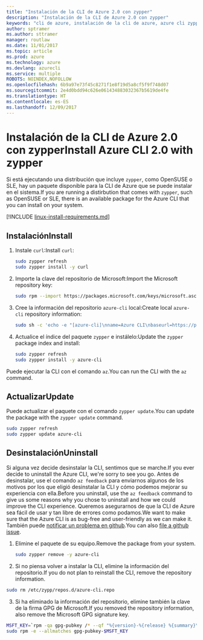 ```yaml
---
title: "Instalación de la CLI de Azure 2.0 con zypper"
description: "Instalación de la CLI de Azure 2.0 con zypper"
keywords: "cli de azure, instalación de la cli de azure, azure cli zypper, azure cli opensuse, azure cli sle"
author: sptramer
ms.author: sttramer
manager: routlaw
ms.date: 11/01/2017
ms.topic: article
ms.prod: azure
ms.technology: azure
ms.devlang: azurecli
ms.service: multiple
ROBOTS: NOINDEX,NOFOLLOW
ms.openlocfilehash: 6b9a97e73f45c8271f1e8f19d5a8cf5f9f748d07
ms.sourcegitcommit: 2e4d0bdd94c626e061434883032367b5619de4fe
ms.translationtype: HT
ms.contentlocale: es-ES
ms.lasthandoff: 12/09/2017
---
```

# <a name="install-azure-cli-20-with-zypper"></a><span data-ttu-id="376ed-104">Instalación de la CLI de Azure 2.0 con zypper</span><span class="sxs-lookup"><span data-stu-id="376ed-104">Install Azure CLI 2.0 with zypper</span></span>

<span data-ttu-id="376ed-105">Si está ejecutando una distribución que incluye `zypper`, como OpenSUSE o SLE, hay un paquete disponible para la CLI de Azure que se puede instalar en el sistema.</span><span class="sxs-lookup"><span data-stu-id="376ed-105">If you are running a distirbution that comes with `zypper`, such as OpenSUSE or SLE, there is an available package for the Azure CLI that you can install on your system.</span></span>

[!INCLUDE [linux-install-requirements.md](includes/linux-install-requirements.md)]

## <a name="install"></a><span data-ttu-id="376ed-106">Instalación</span><span class="sxs-lookup"><span data-stu-id="376ed-106">Install</span></span>

1. <span data-ttu-id="376ed-107">Instale `curl`:</span><span class="sxs-lookup"><span data-stu-id="376ed-107">Install `curl`:</span></span>

   ```bash
   sudo zypper refresh
   sudo zypper install -y curl
   ```

2. <span data-ttu-id="376ed-108">Importe la clave del repositorio de Microsoft:</span><span class="sxs-lookup"><span data-stu-id="376ed-108">Import the Microsoft repository key:</span></span>

   ```bash
   sudo rpm --import https://packages.microsoft.com/keys/microsoft.asc
   ```

3. <span data-ttu-id="376ed-109">Cree la información del repositorio `azure-cli` local:</span><span class="sxs-lookup"><span data-stu-id="376ed-109">Create local `azure-cli` repository information:</span></span>

   ```bash
   sudo sh -c 'echo -e "[azure-cli]\nname=Azure CLI\nbaseurl=https://packages.microsoft.com/yumrepos/azure-cli\nenabled=1\ntype=rpm-md\ngpgcheck=1\ngpgkey=https://packages.microsoft.com/keys/microsoft.asc" > /etc/zypp/repos.d/azure-cli.repo'
   ```

4. <span data-ttu-id="376ed-110">Actualice el índice del paquete `zypper` e instálelo:</span><span class="sxs-lookup"><span data-stu-id="376ed-110">Update the `zypper` package index and install:</span></span>

   ```bash
   sudo zypper refresh
   sudo zypper install -y azure-cli
   ```

<span data-ttu-id="376ed-111">Puede ejecutar la CLI con el comando `az`.</span><span class="sxs-lookup"><span data-stu-id="376ed-111">You can run the CLI with the `az` command.</span></span>

## <a name="update"></a><span data-ttu-id="376ed-112">Actualizar</span><span class="sxs-lookup"><span data-stu-id="376ed-112">Update</span></span>

<span data-ttu-id="376ed-113">Puede actualizar el paquete con el comando `zypper update`.</span><span class="sxs-lookup"><span data-stu-id="376ed-113">You can update the package with the `zypper update` command.</span></span>

```bash
sudo zypper refresh
sudo zypper update azure-cli
```

## <a name="uninstall"></a><span data-ttu-id="376ed-114">Desinstalación</span><span class="sxs-lookup"><span data-stu-id="376ed-114">Uninstall</span></span>

<span data-ttu-id="376ed-115">Si alguna vez decide desinstalar la CLI, sentimos que se marche.</span><span class="sxs-lookup"><span data-stu-id="376ed-115">If you ever decide to uninstall the Azure CLI, we're sorry to see you go.</span></span> <span data-ttu-id="376ed-116">Antes de desinstalar, use el comando `az feedback` para enviarnos algunos de los motivos por los que eligió desinstalar la CLI y cómo podemos mejorar su experiencia con ella.</span><span class="sxs-lookup"><span data-stu-id="376ed-116">Before you uninstall, use the `az feedback` command to give us some reasons why you chose to uninstall and how we could improve the CLI experience.</span></span> <span data-ttu-id="376ed-117">Queremos asegurarnos de que la CLI de Azure sea fácil de usar y tan libre de errores como podamos.</span><span class="sxs-lookup"><span data-stu-id="376ed-117">We want to make sure that the Azure CLI is as bug-free and user-friendly as we can make it.</span></span> <span data-ttu-id="376ed-118">También puede [notificar un problema en github](https://github.com/Azure/azure-cli/issues).</span><span class="sxs-lookup"><span data-stu-id="376ed-118">You can also [file a github issue](https://github.com/Azure/azure-cli/issues).</span></span>

1. <span data-ttu-id="376ed-119">Elimine el paquete de su equipo.</span><span class="sxs-lookup"><span data-stu-id="376ed-119">Remove the package from your system.</span></span>

    ```bash
    sudo zypper remove -y azure-cli
    ```

2. <span data-ttu-id="376ed-120">Si no piensa volver a instalar la CLI, elimine la información del repositorio.</span><span class="sxs-lookup"><span data-stu-id="376ed-120">If you do not plan to reinstall the CLI, remove the repository information.</span></span>

  ```bash
  sudo rm /etc/zypp/repos.d/azure-cli.repo
  ```

3. <span data-ttu-id="376ed-121">Si ha eliminado la información del repositorio, elimine también la clave de la firma GPG de Microsoft.</span><span class="sxs-lookup"><span data-stu-id="376ed-121">If you removed the repository information, also remove the Microsoft GPG signature key.</span></span>

  ```bash
  MSFT_KEY=`rpm -qa gpg-pubkey /* --qf "%{version}-%{release} %{summary}\n" | grep Microsoft | awk '{print $1}'`
  sudo rpm -e --allmatches gpg-pubkey-$MSFT_KEY
  ```

